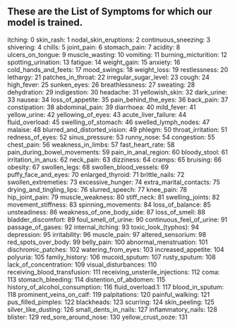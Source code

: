 ﻿## These are the List of Symptoms for which our model is trained.

itching: 0
skin_rash: 1
nodal_skin_eruptions: 2
continuous_sneezing: 3
shivering: 4
chills: 5
joint_pain: 6
stomach_pain: 7
acidity: 8
ulcers_on_tongue: 9
muscle_wasting: 10
vomiting: 11
burning_micturition: 12
spotting_urination: 13
fatigue: 14
weight_gain: 15
anxiety: 16
cold_hands_and_feets: 17
mood_swings: 18
weight_loss: 19
restlessness: 20
lethargy: 21
patches_in_throat: 22
irregular_sugar_level: 23
cough: 24
high_fever: 25
sunken_eyes: 26
breathlessness: 27
sweating: 28
dehydration: 29
indigestion: 30
headache: 31
yellowish_skin: 32
dark_urine: 33
nausea: 34
loss_of_appetite: 35
pain_behind_the_eyes: 36
back_pain: 37
constipation: 38
abdominal_pain: 39
diarrhoea: 40
mild_fever: 41
yellow_urine: 42
yellowing_of_eyes: 43
acute_liver_failure: 44
fluid_overload: 45
swelling_of_stomach: 46
swelled_lymph_nodes: 47
malaise: 48
blurred_and_distorted_vision: 49
phlegm: 50
throat_irritation: 51
redness_of_eyes: 52
sinus_pressure: 53
runny_nose: 54
congestion: 55
chest_pain: 56
weakness_in_limbs: 57
fast_heart_rate: 58
pain_during_bowel_movements: 59
pain_in_anal_region: 60
bloody_stool: 61
irritation_in_anus: 62
neck_pain: 63
dizziness: 64
cramps: 65
bruising: 66
obesity: 67
swollen_legs: 68
swollen_blood_vessels: 69
puffy_face_and_eyes: 70
enlarged_thyroid: 71
brittle_nails: 72
swollen_extremeties: 73
excessive_hunger: 74
extra_marital_contacts: 75
drying_and_tingling_lips: 76
slurred_speech: 77
knee_pain: 78
hip_joint_pain: 79
muscle_weakness: 80
stiff_neck: 81
swelling_joints: 82
movement_stiffness: 83
spinning_movements: 84
loss_of_balance: 85
unsteadiness: 86
weakness_of_one_body_side: 87
loss_of_smell: 88
bladder_discomfort: 89
foul_smell_of_urine: 90
continuous_feel_of_urine: 91
passage_of_gases: 92
internal_itching: 93
toxic_look_(typhos): 94
depression: 95
irritability: 96
muscle_pain: 97
altered_sensorium: 98
red_spots_over_body: 99
belly_pain: 100
abnormal_menstruation: 101
dischromic_patches: 102
watering_from_eyes: 103
increased_appetite: 104
polyuria: 105
family_history: 106
mucoid_sputum: 107
rusty_sputum: 108
lack_of_concentration: 109
visual_disturbances: 110
receiving_blood_transfusion: 111
receiving_unsterile_injections: 112
coma: 113
stomach_bleeding: 114
distention_of_abdomen: 115
history_of_alcohol_consumption: 116
fluid_overload.1: 117
blood_in_sputum: 118
prominent_veins_on_calf: 119
palpitations: 120
painful_walking: 121
pus_filled_pimples: 122
blackheads: 123
scurring: 124
skin_peeling: 125
silver_like_dusting: 126
small_dents_in_nails: 127
inflammatory_nails: 128
blister: 129
red_sore_around_nose: 130
yellow_crust_ooze: 131
